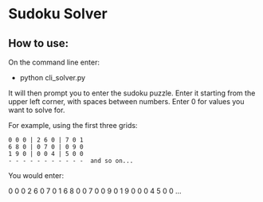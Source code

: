 # Sudoku Solver

## How to use:
On the command line enter:
  * python cli_solver.py
  
It will then prompt you to enter the sudoku puzzle. Enter it starting from the upper left corner, with spaces between numbers.
Enter 0 for values you want to solve for.

For example, using the first three grids:

```
0 0 0 | 2 6 0 | 7 0 1
6 8 0 | 0 7 0 | 0 9 0
1 9 0 | 0 0 4 | 5 0 0
- - - - - - - - - - -  and so on...
```
You would enter:

0 0 0 2 6 0 7 0 1 6 8 0 0 7 0 0 9 0 1 9 0 0 0 4 5 0 0 ...

